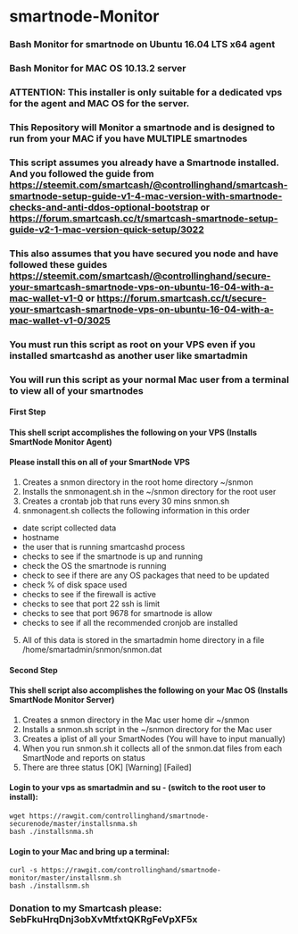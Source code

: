 # smartnode-Monitor
### Bash Monitor for smartnode on Ubuntu 16.04 LTS x64 agent
### Bash Monitor for MAC OS 10.13.2 server
### ATTENTION: This installer is only suitable for a dedicated vps for the agent and MAC OS for the server. 
### This Repository will Monitor a smartnode and is designed to run from your MAC if you have MULTIPLE smartnodes
### This script assumes you already have a Smartnode installed. And you followed the guide from https://steemit.com/smartcash/@controllinghand/smartcash-smartnode-setup-guide-v1-4-mac-version-with-smartnode-checks-and-anti-ddos-optional-bootstrap or https://forum.smartcash.cc/t/smartcash-smartnode-setup-guide-v2-1-mac-version-quick-setup/3022
### This also assumes that you have secured you node and have followed these guides https://steemit.com/smartcash/@controllinghand/secure-your-smartcash-smartnode-vps-on-ubuntu-16-04-with-a-mac-wallet-v1-0 or https://forum.smartcash.cc/t/secure-your-smartcash-smartnode-vps-on-ubuntu-16-04-with-a-mac-wallet-v1-0/3025

### You must run this script as root on your VPS even if you installed smartcashd as another user like smartadmin
### You will run this script as your normal Mac user from a terminal to view all of your smartnodes

#### First Step
#### This shell script accomplishes the following on your VPS (Installs SmartNode Monitor Agent)
#### Please install this on all of your SmartNode VPS
1. Creates a snmon directory in the root home directory ~/snmon
2. Installs the snmonagent.sh in the ~/snmon directory for the root user
3. Creates a crontab job that runs every 30 mins snmon.sh
4. snmonagent.sh collects the following information in this order
  - date script collected data
  - hostname
  - the user that is running smartcashd process 
  - checks to see if the smartnode is up and running
  - check the OS the smartnode is running
  - check to see if there are any OS packages that need to be updated
  - check % of disk space used
  - checks to see if the firewall is active
  - checks to see that port 22 ssh is limit
  - checks to see that port 9678 for smartnode is allow
  - checks to see if all the recommended cronjob are installed
5. All of this data is stored in the smartadmin home directory in a file /home/smartadmin/snmon/snmon.dat

#### Second Step
#### This shell script also accomplishes the following on your Mac OS (Installs SmartNode Monitor Server)
1. Creates a snmon directory in the Mac user home dir ~/snmon
2. Installs a snmon.sh script in the ~/snmon directory for the Mac user
3. Creates a iplist of all your SmartNodes (You will have to input manually)
4. When you run snmon.sh it collects all of the snmon.dat files from each SmartNode and reports on status
5. There are three status [OK] [Warning] [Failed]


#### Login to your vps as smartadmin and su - (switch to the root user to install):
```
wget https://rawgit.com/controllinghand/smartnode-securenode/master/installsnma.sh
bash ./installsnma.sh
```

#### Login to your Mac and bring up a terminal:
```
curl -s https://rawgit.com/controllinghand/smartnode-monitor/master/installsnm.sh
bash ./installsnm.sh
```
### Donation to my Smartcash please: SebFkuHrqDnj3obXvMtfxtQKRgFeVpXF5x
